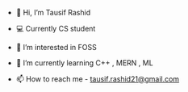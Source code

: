 - 👋 Hi, I’m Tausif Rashid
- 💻 Currently CS student
- 👀 I’m interested in FOSS
- 🌱 I’m currently learning C++ , MERN , ML

- 📫 How to reach me - tausif.rashid21@gmail.com


